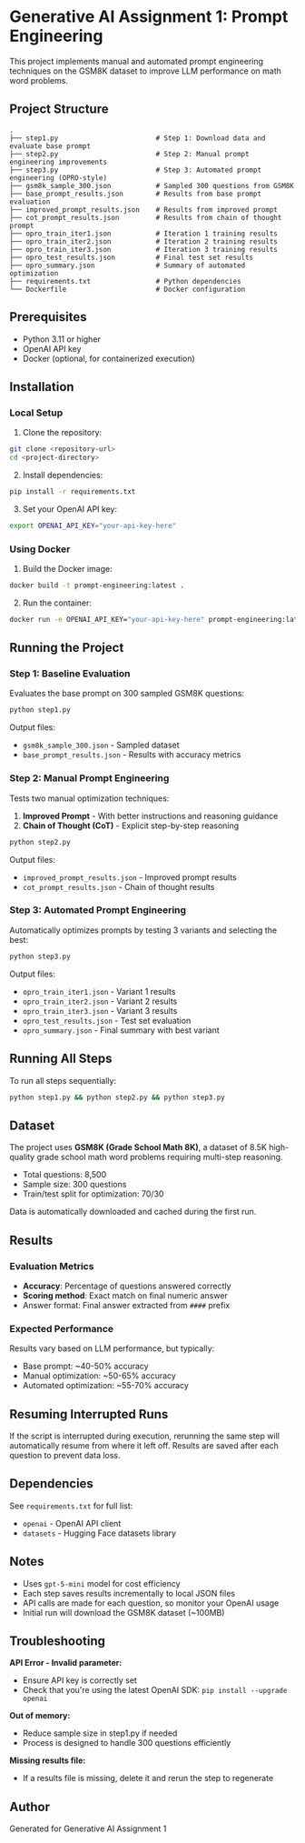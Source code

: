 # Generative AI Assignment 1: Prompt Engineering

This project implements manual and automated prompt engineering techniques on the GSM8K dataset to improve LLM performance on math word problems.

## Project Structure

```
.
├── step1.py                        # Step 1: Download data and evaluate base prompt
├── step2.py                        # Step 2: Manual prompt engineering improvements
├── step3.py                        # Step 3: Automated prompt engineering (OPRO-style)
├── gsm8k_sample_300.json           # Sampled 300 questions from GSM8K
├── base_prompt_results.json        # Results from base prompt evaluation
├── improved_prompt_results.json    # Results from improved prompt
├── cot_prompt_results.json         # Results from chain of thought prompt
├── opro_train_iter1.json           # Iteration 1 training results
├── opro_train_iter2.json           # Iteration 2 training results
├── opro_train_iter3.json           # Iteration 3 training results
├── opro_test_results.json          # Final test set results
├── opro_summary.json               # Summary of automated optimization
├── requirements.txt                # Python dependencies
└── Dockerfile                      # Docker configuration
```

## Prerequisites

- Python 3.11 or higher
- OpenAI API key
- Docker (optional, for containerized execution)

## Installation

### Local Setup

1. Clone the repository:
```bash
git clone <repository-url>
cd <project-directory>
```

2. Install dependencies:
```bash
pip install -r requirements.txt
```

3. Set your OpenAI API key:
```bash
export OPENAI_API_KEY="your-api-key-here"
```

### Using Docker

1. Build the Docker image:
```bash
docker build -t prompt-engineering:latest .
```

2. Run the container:
```bash
docker run -e OPENAI_API_KEY="your-api-key-here" prompt-engineering:latest
```

## Running the Project

### Step 1: Baseline Evaluation

Evaluates the base prompt on 300 sampled GSM8K questions:

```bash
python step1.py
```

Output files:
- `gsm8k_sample_300.json` - Sampled dataset
- `base_prompt_results.json` - Results with accuracy metrics

### Step 2: Manual Prompt Engineering

Tests two manual optimization techniques:
1. **Improved Prompt** - With better instructions and reasoning guidance
2. **Chain of Thought (CoT)** - Explicit step-by-step reasoning

```bash
python step2.py
```

Output files:
- `improved_prompt_results.json` - Improved prompt results
- `cot_prompt_results.json` - Chain of thought results

### Step 3: Automated Prompt Engineering

Automatically optimizes prompts by testing 3 variants and selecting the best:

```bash
python step3.py
```

Output files:
- `opro_train_iter1.json` - Variant 1 results
- `opro_train_iter2.json` - Variant 2 results
- `opro_train_iter3.json` - Variant 3 results
- `opro_test_results.json` - Test set evaluation
- `opro_summary.json` - Final summary with best variant

## Running All Steps

To run all steps sequentially:

```bash
python step1.py && python step2.py && python step3.py
```

## Dataset

The project uses **GSM8K (Grade School Math 8K)**, a dataset of 8.5K high-quality grade school math word problems requiring multi-step reasoning.

- Total questions: 8,500
- Sample size: 300 questions
- Train/test split for optimization: 70/30

Data is automatically downloaded and cached during the first run.

## Results

### Evaluation Metrics

- **Accuracy**: Percentage of questions answered correctly
- **Scoring method**: Exact match on final numeric answer
- Answer format: Final answer extracted from `####` prefix

### Expected Performance

Results vary based on LLM performance, but typically:
- Base prompt: ~40-50% accuracy
- Manual optimization: ~50-65% accuracy
- Automated optimization: ~55-70% accuracy

## Resuming Interrupted Runs

If the script is interrupted during execution, rerunning the same step will automatically resume from where it left off. Results are saved after each question to prevent data loss.

## Dependencies

See `requirements.txt` for full list:
- `openai` - OpenAI API client
- `datasets` - Hugging Face datasets library

## Notes

- Uses `gpt-5-mini` model for cost efficiency
- Each step saves results incrementally to local JSON files
- API calls are made for each question, so monitor your OpenAI usage
- Initial run will download the GSM8K dataset (~100MB)

## Troubleshooting

**API Error - Invalid parameter:**
- Ensure API key is correctly set
- Check that you're using the latest OpenAI SDK: `pip install --upgrade openai`

**Out of memory:**
- Reduce sample size in step1.py if needed
- Process is designed to handle 300 questions efficiently

**Missing results file:**
- If a results file is missing, delete it and rerun the step to regenerate

## Author

Generated for Generative AI Assignment 1